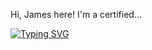Hi, James here!
I'm a certified...

[![Typing SVG](https://readme-typing-svg.herokuapp.com?font=IBM+Plex+Mono&color=8ADD1F&lines=Full-Stack+Web+Developer;UX%2FUI+Freelancer;Front-End+Animation+Enthusiast;Snazzy+Website+Enjoyer)](https://git.io/typing-svg)
